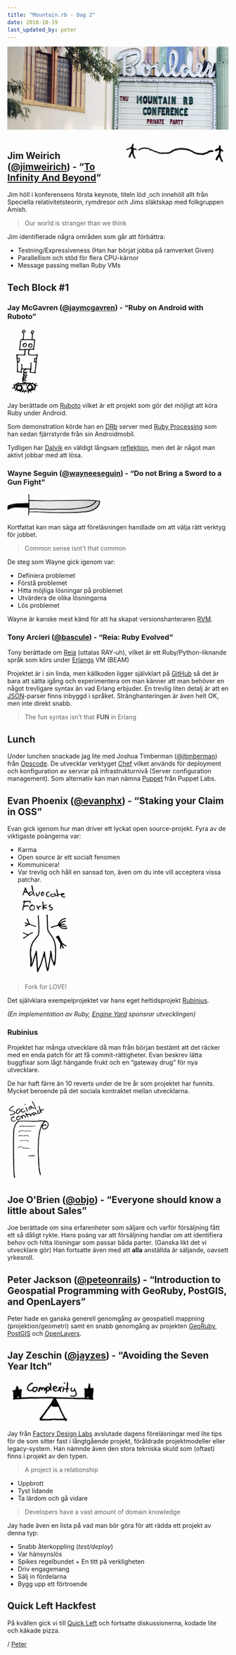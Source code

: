 ```yaml
---
title: "Mountain.rb - Dag 2"
date: 2010-10-19
last_updated_by: peter
---
```

<img class="alignright size-full wp-image-890" style="margin-bottom: 1em;" title="Boulder Theater" src="/assets/legacy/uploads/2010/10/mountain-rb-theater.jpg" alt="" width="750" height="189" /><img class="size-medium wp-image-816    alignright" style="float: right;" title="mountain-rb-wave" src="/assets/legacy/uploads/2010/10/mountain-rb-wave-300x81.png" alt="" width="240" height="65" />

## Jim Weirich (<a href="http://twitter.com/jimweirich">@jimweirich</a>) - “<a href="http://github.com/jimweirich/presentation_to_infinity">To Infinity And Beyond</a>”

Jim höll i konferensens första keynote, titeln löd <a href="http://github.com/jimweirich/presentation_to_infinity"><em> </em></a> och innehöll allt från Speciella relativitetsteorin, rymdresor och Jims släktskap med folkgruppen Amish.

<blockquote>Our world is stranger than we think</blockquote>

Jim identifierade några områden som går att förbättra:

<ul>
	<li>Testning/Expressiveness (Han har börjat jobba på ramverket Given)</li>
	<li>Parallellism och stöd för flera CPU-kärnor</li>
	<li>Message passing mellan Ruby VMs</li>
</ul>

## Tech Block #1

### Jay McGavren (<a href="http://twitter.com/jaymcgavren">@jaymcgavren</a>) - “Ruby on Android with Ruboto”

<img title="mountain-rb-robot" src="/assets/legacy/uploads/2010/10/mountain-rb-robot-174x300.png" alt="" width="88" height="151" />

Jay berättade om <a href="http://ruboto.org/">Ruboto</a> vilket är ett projekt som gör det möjligt att köra Ruby under Android.

Som demonstration körde han en <a href="http://ruby-doc.org/stdlib/libdoc/drb/rdoc/index.html">DRb</a> server med <a href="http://github.com/jashkenas/ruby-processing">Ruby Processing</a> som han sedan fjärrstyrde från sin Androidmobil.

Tydligen har <a href="http://en.wikipedia.org/wiki/Dalvik_%28software%29">Dalvik</a> en väldigt långsam <a href="http://en.wikipedia.org/wiki/Reflection_(computer_science)">reflektion</a>, men det är något man aktivt jobbar med att lösa.

### Wayne Seguin (<a href="http://twitter.com/wayneeseguin">@wayneeseguin</a>) - “Do not Bring a Sword to a Gun Fight”

<img title="mountain-rb-sword" src="/assets/legacy/uploads/2010/10/mountain-rb-sword-300x71.png" alt="" width="216" height="51" />

Kortfattat kan man säga att föreläsningen handlade om att välja rätt verktyg för jobbet.

<blockquote>Common sense isnt’t that common</blockquote>

De steg som Wayne gick igenom var:

<ul>
	<li>Definiera problemet</li>
	<li>Förstå problemet</li>
	<li>Hitta möjliga lösningar på problemet</li>
	<li>Utvärdera de olika lösningarna</li>
	<li>Lös problemet</li>
</ul>

Wayne är kanske mest känd för att ha skapat versionshanteraren <a href="http://rvm.beginrescueend.com/">RVM</a>.

<h3>Tony Arcieri (<a href="http://twitter.com/bascule">@bascule</a>) - “Reia: Ruby Evolved”</h3>

Tony berättade om <a href="http://wiki.reia-lang.org/wiki/Reia_Programming_Language">Reia</a> (uttalas RAY-uh), vilket är ett Ruby/Python-liknande språk som körs under <a href="http://erlang.org/">Erlangs</a> VM (BEAM)

Projektet är i sin linda, men källkoden ligger självklart på <a href="http://github.com/tarcieri/reia">GitHub</a> så det är bara att sätta igång och experimentera om man känner att man behöver en något trevligare syntax än vad Erlang erbjuder. En trevlig liten detalj är att en <a href="http://json.org/">JSON</a>-parser finns inbyggd i språket. Stränghanteringen är även helt OK, men inte direkt snabb.

<blockquote>The fun syntax isn’t that <strong>FUN</strong> in Erlang</blockquote>

## Lunch

Under lunchen snackade jag lite med Joshua Timberman (<a href="http://twitter.com/jtimberman">@jtimberman</a>) från <a href="http://opscode.com/">Opscode</a>. De utvecklar verktyget <a href="http://www.opscode.com/chef/">Chef</a> vilket används för deployment och konfiguration av servrar på infrastrukturnivå (Server configuration management). Som alternativ kan man nämna <a href="http://www.puppetlabs.com/puppet/introduction/">Puppet</a> från Puppet Labs.

## Evan Phoenix (<a href="http://twitter.com/evanphx">@evanphx</a>) - “Staking your Claim in OSS”

Evan gick igenom hur man driver ett lyckat open source-projekt. Fyra av de viktigaste poängerna var:

<ul>
	<li>Karma</li>
	<li>Open source är ett socialt fenomen</li>
	<li>Kommunicera!</li>
	<li>
        Var trevlig och håll en sansad ton, även om du inte vill acceptera vissa patchar.
        <br>
        <img title="mountain-rb-forks" src="/assets/legacy/uploads/2010/10/mountain-rb-forks-176x300.png" alt="" width="123" height="210" />
    </li>
</ul>

<blockquote>Fork for LOVE!</blockquote>

Det självklara exempelprojektet var hans eget heltidsprojekt <a href="http://rubini.us/">Rubinius</a>.

_(En implementation av Ruby, <a href="http://www.engineyard.com/">Engine Yard</a> sponsrar utvecklingen)_

### Rubinius

Projektet har många utvecklare då man från början bestämt att det räcker med en enda patch för att få commit-rättigheter. Evan beskrev lätta buggfixar som lågt hängande frukt och en “gateway drug” för nya utvecklare.

De har haft färre än 10 reverts under de tre år som projektet har funnits. Mycket beroende på det sociala kontraktet mellan utvecklarna.

<img title="mountain-rb-social-contract" src="/assets/legacy/uploads/2010/10/mountain-rb-social-contract-160x300.png" alt="" width="96" height="180" />

## Joe O'Brien (<a href="http://twitter.com/objo">@objo</a>) - “Everyone should know a little about Sales”

Joe berättade om sina erfarenheter som säljare och varför försäljning fått ett så dåligt rykte. Hans poäng var att försäljning handlar om att identifiera behov och hitta lösningar som passar båda parter. (Ganska likt det vi utvecklare gör) Han fortsatte även med att <strong>alla</strong> anställda är säljande, oavsett yrkesroll.

## Peter Jackson (<a href="http://twitter.com/peteonrails">@peteonrails</a>) - “Introduction to Geospatial Programming with GeoRuby, PostGIS, and OpenLayers”

Peter hade en ganska generell genomgång av geospatiell mappning (projektion/geometri) samt en snabb genomgång av projekten <a href="http://georuby.rubyforge.org/">GeoRuby</a>, <a href="http://postgis.refractions.net/">PostGIS</a> och <a href="http://openlayers.org/">OpenLayers</a>.

## Jay Zeschin (<a href="http://twitter.com/jayzes">@jayzes</a>) - “Avoiding the Seven Year Itch”

<img title="mountain-rb-complexity" src="/assets/legacy/uploads/2010/10/mountain-rb-complexity-300x139.png" alt="" width="210" height="97" />


Jay från <a href="http://www.factorylabs.com/">Factory Design Labs</a> avslutade dagens föreläsningar med lite tips för de
som sitter fast i långtgående projekt, föråldrade projektmodeller eller legacy-system.
Han nämnde även den stora tekniska skuld som (oftast) finns i projekt av den typen.

<blockquote>A project is a relationship</blockquote>

<ul>
	<li>Uppbrott</li>
	<li>Tyst lidande</li>
	<li>Ta lärdom och gå vidare</li>
</ul>

<blockquote>Developers have a vast amount of domain knowledge</blockquote>

Jay hade även en lista på vad man bör göra för att rädda ett projekt av denna typ:

<ul>
	<li>Snabb återkoppling (<em>test/deploy</em>)</li>
	<li>Var hänsynslös</li>
	<li>Spikes regelbundet + En titt på verkligheten</li>
	<li>Driv engagemang</li>
	<li>Sälj in fördelarna</li>
	<li>Bygg upp ett förtroende</li>
</ul>

## Quick Left Hackfest

På kvällen gick vi till <a href="http://quickleft.com/">Quick Left</a> och fortsatte diskussionerna, kodade lite och käkade pizza.

/ [Peter](/peter)

